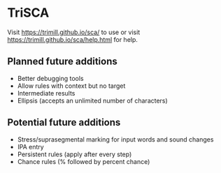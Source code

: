 # TriSCA

Visit https://trimill.github.io/sca/ to use or visit https://trimill.github.io/sca/help.html for help.

## Planned future additions
* Better debugging tools
* Allow rules with context but no target
* Intermediate results
* Ellipsis (accepts an unlimited number of characters)

## Potential future additions
* Stress/suprasegmental marking for input words and sound changes
* IPA entry
* Persistent rules (apply after every step)
* Chance rules (% followed by percent chance)
